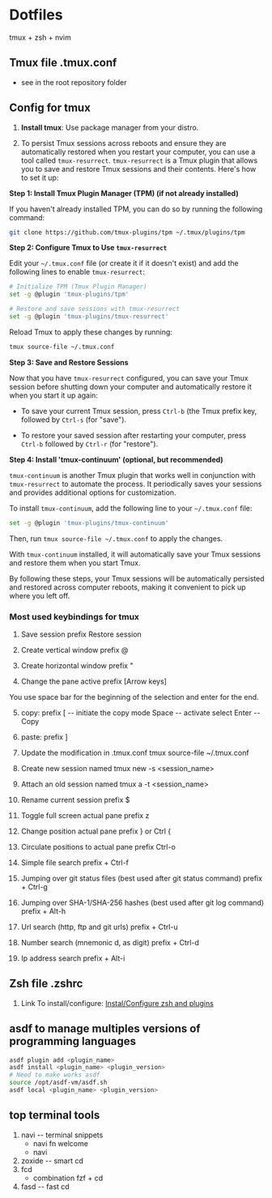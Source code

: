 
# Dotfiles
tmux + zsh + nvim

## Tmux file .tmux.conf
- see in the root repository folder

## Config for tmux

1. **Install tmux**:
Use package manager from your distro.

2. To persist Tmux sessions across reboots and ensure they are automatically restored when you restart your computer, you can use a tool called `tmux-resurrect`. `tmux-resurrect` is a Tmux plugin that allows you to save and restore Tmux sessions and their contents. Here's how to set it up:

**Step 1: Install Tmux Plugin Manager (TPM) (if not already installed)**

If you haven't already installed TPM, you can do so by running the following command:

```bash
git clone https://github.com/tmux-plugins/tpm ~/.tmux/plugins/tpm
```

**Step 2: Configure Tmux to Use `tmux-resurrect`**

Edit your `~/.tmux.conf` file (or create it if it doesn't exist) and add the following lines to enable `tmux-resurrect`:

```bash
# Initialize TPM (Tmux Plugin Manager)
set -g @plugin 'tmux-plugins/tpm'

# Restore and save sessions with tmux-resurrect
set -g @plugin 'tmux-plugins/tmux-resurrect'
```

Reload Tmux to apply these changes by running:

```bash
tmux source-file ~/.tmux.conf
```

**Step 3: Save and Restore Sessions**

Now that you have `tmux-resurrect` configured, you can save your Tmux session before shutting down your computer and automatically restore it when you start it up again:

- To save your current Tmux session, press `Ctrl-b` (the Tmux prefix key, followed by `Ctrl-s` (for "save").

- To restore your saved session after restarting your computer, press `Ctrl-b` followed by `Ctrl-r` (for "restore").

**Step 4: Install 'tmux-continuum' (optional, but recommended)**

`tmux-continuum` is another Tmux plugin that works well in conjunction with `tmux-resurrect` to automate the process. It periodically saves your sessions and provides additional options for customization.

To install `tmux-continuum`, add the following line to your `~/.tmux.conf` file:

```bash
set -g @plugin 'tmux-plugins/tmux-continuum'
```

Then, run `tmux source-file ~/.tmux.conf` to apply the changes.

With `tmux-continuum` installed, it will automatically save your Tmux sessions and restore them when you start Tmux.

By following these steps, your Tmux sessions will be automatically persisted and restored across computer reboots, making it convenient to pick up where you left off.
        
### Most used keybindings for tmux
1. Save session
    prefix <Ctrl-s>
    Restore session

2. Create vertical window
    prefix @

3. Create horizontal window
    prefix "

4. Change the pane active
    prefix [Arrow keys]

You use space bar for the beginning of the selection and enter for the end.

5. copy:
    prefix [ -- initiate the copy mode
    Space -- activate select
    Enter -- Copy

6. paste:
    prefix ]

7. Update the modification in .tmux.conf
    tmux source-file ~/.tmux.conf

8. Create new session named
    tmux new -s <session_name>

9. Attach an old session named
    tmux a -t <session_name>

10. Rename current session
    prefix $

11. Toggle full screen actual pane
    prefix z

12. Change position actual pane
    prefix } or Ctrl {

13. Circulate positions to actual pane
    prefix Ctrl-o

14. Simple file search
    prefix + Ctrl-f

15. Jumping over git status files (best used after git status command)
    prefix + Ctrl-g

16. Jumping over SHA-1/SHA-256 hashes (best used after git log command)
    prefix + Alt-h

17. Url search (http, ftp and git urls)
    prefix + Ctrl-u

18. Number search (mnemonic d, as digit)
    prefix + Ctrl-d

19. Ip address search
    prefix + Alt-i

## Zsh file .zshrc
1. Link To install/configure: [Instal/Configure zsh and plugins](https://gist.github.com/n1snt/454b879b8f0b7995740ae04c5fb5b7df) 

## asdf to manage multiples versions of programming languages
```bash
asdf plugin add <plugin_name>
asdf install <plugin_name> <plugin_version>
# Need to make works asdf
source /opt/asdf-vm/asdf.sh 
asdf local <plugin_name> <plugin_version>
```

## top terminal tools
1. navi -- terminal snippets
    - navi fn welcome
    - navi
2. zoxide -- smart cd
3. fcd
    - combination fzf + cd
4. fasd -- fast cd
